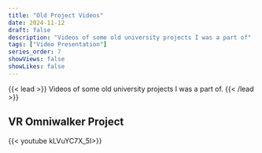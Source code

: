```yaml
---
title: "Old Project Videos"
date: 2024-11-12
draft: false
description: "Videos of some old university projects I was a part of"
tags: ["Video Presentation"]
series_order: 7
showViews: false
showLikes: false
---
```


{{< lead >}}
Videos of some old university projects I was a part of.
{{< /lead >}}

## VR Omniwalker Project

{{< youtube kLVuYC7X_5I>}}




